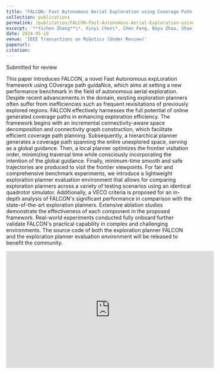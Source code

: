 ```yaml
---
title: "FALCON: Fast Autonomous Aerial Exploration using Coverage Path Guidance"
collection: publications
permalink: /publication/FALCON-Fast-Autonomous-Aerial-Exploration-using-Coverage-Path-Guidance  	
excerpt: '**Yichen Zhang**\*, Xinyi Chen\*, Chen Feng, Boyu Zhou, Shaojie Shen'
date: 2024-05-10
venue: 'IEEE Transactions on Robotics (Under Review)'
paperurl: 
citation: 
---
```


Submitted for review

This paper introduces FALCON, a novel Fast Autonomous expLoration framework using COverage path guidaNce, which aims at setting a new performance benchmark in the field of autonomous aerial exploration. Despite recent advancements in the domain, existing exploration planners often suffer from inefficiencies such as frequent revisitations of previously explored regions. FALCON effectively harnesses the full potential of online generated coverage paths in enhancing exploration efficiency. The framework begins with an incremental connectivity-aware space decomposition and connectivity graph construction, which facilitate efficient coverage path planning. Subsequently, a hierarchical planner generates a coverage path spanning the entire unexplored space, serving as a global guidance. Then, a local planner optimizes the frontier visitation order, minimizing traversal time while consciously incorporating the intention of the global guidance. Finally, minimum-time smooth and safe trajectories are produced to visit the frontier viewpoints. For fair and comprehensive benchmark experiments, we introduce a lightweight exploration planner evaluation environment that allows for comparing exploration planners across a variety of testing scenarios using an identical quadrotor simulator. Additionally, a VECO criteria is proposed for an in-depth analysis of FALCON's significant performance in comparison with the state-of-the-art exploration planners. Extensive ablation studies demonstrate the effectiveness of each component in the proposed framework. Real-world experiments conducted fully onboard further validate FALCON's practical capability in complex and challenging environments. The source code of both the exploration planner FALCON and the exploration planner evaluation environment will be released to benefit the community.

<iframe width="560" height="315" src="https://www.youtube.com/embed/BGH5T2kPbWw?si=YzrRhuvMmnMUnVJW" title="YouTube video player" frameborder="0" allow="accelerometer; autoplay; clipboard-write; encrypted-media; gyroscope; picture-in-picture; web-share" referrerpolicy="strict-origin-when-cross-origin" allowfullscreen></iframe>

<!-- [Download paper here](https://arxiv.org/pdf/2403.08365) -->

<!-- Recommended citation: X. Chen, Y. Zhang, B. Zhou, and S. Shen, ‘APACE: Agile and Perception-Aware Trajectory Generation for Quadrotor Flights’, arXiv preprint arXiv:2403. 08365, 2024. -->
